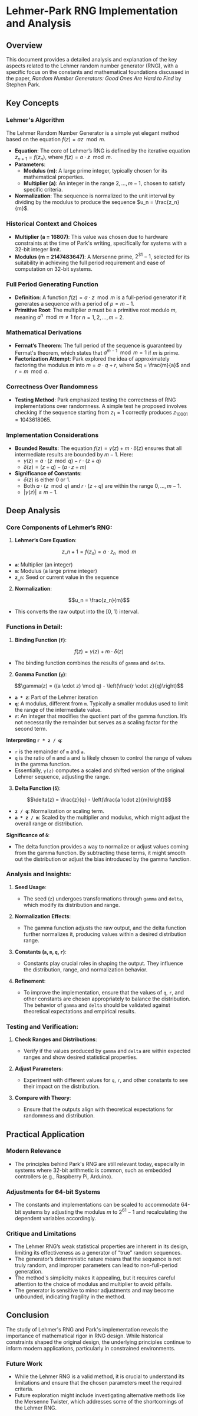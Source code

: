 # Lehmer-Park RNG Implementation and Analysis

## Overview

This document provides a detailed analysis and explanation of the key aspects
related to the Lehmer random number generator (RNG), with a specific focus on
the constants and mathematical foundations discussed in the paper, _Random
Number Generators: Good Ones Are Hard to Find_ by Stephen Park.

## Key Concepts

### Lehmer's Algorithm

The Lehmer Random Number Generator is a simple yet elegant method based on the
equation $f(z) = az \mod m$.

- **Equation**: The core of Lehmer’s RNG is defined by the iterative equation
  $z_{n+1} = f(z_n)$, where $f(z) = a \cdot z \mod m$.
- **Parameters**:
  - **Modulus (m)**: A large prime integer, typically chosen for its
    mathematical properties.
  - **Multiplier (a)**: An integer in the range $2, \dots, m-1$, chosen to
    satisfy specific criteria.
- **Normalization**: The sequence is normalized to the unit interval by
  dividing by the modulus to produce the sequence $u_n = \frac{z_n}{m}$.

### Historical Context and Choices

- **Multiplier (a = 16807)**: This value was chosen due to hardware constraints
  at the time of Park's writing, specifically for systems with a 32-bit integer
  limit.
- **Modulus (m = 2147483647)**: A Mersenne prime, $2^{31} - 1$, selected for
  its suitability in achieving the full period requirement and ease of
  computation on 32-bit systems.

### Full Period Generating Function

- **Definition**: A function $f(z) = a \cdot z \mod m$ is a full-period
  generator if it generates a sequence with a period of $p = m - 1$.
- **Primitive Root**: The multiplier $a$ must be a primitive root modulo $m$,
  meaning $a^n \mod m \neq 1$ for $n = 1, 2, \dots, m-2$.

### Mathematical Derivations

- **Fermat’s Theorem**: The full period of the sequence is guaranteed by
  Fermat's theorem, which states that $a^{m-1} \mod m = 1$ if $m$ is prime.
- **Factorization Attempt**: Park explored the idea of approximately factoring
  the modulus $m$ into $m = a \cdot q + r$, where $q = \frac{m}{a}$ and
  $r = m \mod a$.

### Correctness Over Randomness

- **Testing Method**: Park emphasized testing the correctness of RNG
  implementations over randomness. A simple test he proposed involves checking
  if the sequence starting from $z_1 = 1$ correctly produces
  $z_{10001} = 1043618065$.

### Implementation Considerations

- **Bounded Results**: The equation $f(z) = \gamma(z) + m \cdot \delta(z)$
  ensures that all intermediate results are bounded by $m - 1$. Here:
  - $\gamma(z) = a \cdot (z \mod q) - r \cdot (z \div q)$
  - $\delta(z) = (z \div q) - (a \cdot z \div m)$
- **Significance of Constants**:
  - $\delta(z)$ is either 0 or 1.
  - Both $a \cdot (z \mod q)$ and $r \cdot (z \div q)$ are within the range
    $0, \dots, m-1$.
  - $\lvert \gamma(z) \rvert \leq m-1$.

## Deep Analysis

### Core Components of Lehmer’s RNG:

1. **Lehmer’s Core Equation**:

$$z\_{n+1} = f(z_n) = a \cdot z_n \mod m$$

- **`a`**: Multiplier (an integer)
- **`m`**: Modulus (a large prime integer)
- **`z_n`**: Seed or current value in the sequence

2. **Normalization**:

$$u_n = \frac{z_n}{m}$$

- This converts the raw output into the [0, 1) interval.

### Functions in Detail:

1. **Binding Function (`f`)**:

$$f(z) = \gamma(z) + m \cdot \delta(z)$$

- The binding function combines the results of `gamma` and `delta`.

2. **Gamma Function (`γ`)**:

$$\gamma(z) = ((a \cdot z) \mod q) - \left(\frac{r \cdot z}{q}\right)$$

- **`a * z`**: Part of the Lehmer iteration
- **`q`**: A modulus, different from `m`. Typically a smaller modulus used to
  limit the range of the intermediate value.
- **`r`**: An integer that modifies the quotient part of the gamma function.
  It’s not necessarily the remainder but serves as a scaling factor for the
  second term.

**Interpreting `r * z / q`**:

- `r` is the remainder of `m` and `a`.
- `q` is the ratio of `m` and `a` and is likely chosen to control the range of
  values in the gamma function.
- Essentially, `γ(z)` computes a scaled and shifted version of the original
  Lehmer sequence, adjusting the range.

3. **Delta Function (`δ`)**:

$$\delta(z) = \frac{z}{q} - \left(\frac{a \cdot z}{m}\right)$$

- **`z / q`**: Normalization or scaling term.
- **`a * z / m`**: Scaled by the multiplier and modulus, which might adjust the
  overall range or distribution.

**Significance of `δ`**:

- The delta function provides a way to normalize or adjust values coming from
  the gamma function. By subtracting these terms, it might smooth out the
  distribution or adjust the bias introduced by the gamma function.

### Analysis and Insights:

1. **Seed Usage**:

   - The seed (`z`) undergoes transformations through `gamma` and `delta`,
     which modify its distribution and range.

2. **Normalization Effects**:

   - The gamma function adjusts the raw output, and the delta function further
     normalizes it, producing values within a desired distribution range.

3. **Constants (`a`, `m`, `q`, `r`)**:

   - Constants play crucial roles in shaping the output. They influence the
     distribution, range, and normalization behavior.

4. **Refinement**:
   - To improve the implementation, ensure that the values of `q`, `r`, and
     other constants are chosen appropriately to balance the distribution. The
     behavior of `gamma` and `delta` should be validated against theoretical
     expectations and empirical results.

### Testing and Verification:

1. **Check Ranges and Distributions**:

   - Verify if the values produced by `gamma` and `delta` are within expected
     ranges and show desired statistical properties.

2. **Adjust Parameters**:

   - Experiment with different values for `q`, `r`, and other constants to see
     their impact on the distribution.

3. **Compare with Theory**:
   - Ensure that the outputs align with theoretical expectations for randomness
     and distribution.

## Practical Application

### Modern Relevance

- The principles behind Park's RNG are still relevant today, especially in
  systems where 32-bit arithmetic is common, such as embedded controllers
  (e.g., Raspberry Pi, Arduino).

### Adjustments for 64-bit Systems

- The constants and implementations can be scaled to accommodate 64-bit systems
  by adjusting the modulus $m$ to $2^{61} - 1$ and recalculating the dependent
  variables accordingly.

### Critique and Limitations

- The Lehmer RNG’s weak statistical properties are inherent in its design,
  limiting its effectiveness as a generator of “true” random sequences.
- The generator’s deterministic nature means that the sequence is not truly
  random, and improper parameters can lead to non-full-period generation.
- The method's simplicity makes it appealing, but it requires careful attention
  to the choice of modulus and multiplier to avoid pitfalls.
- The generator is sensitive to minor adjustments and may become unbounded,
  indicating fragility in the method.

## Conclusion

The study of Lehmer's RNG and Park's implementation reveals the importance of
mathematical rigor in RNG design. While historical constraints shaped the
original design, the underlying principles continue to inform modern
applications, particularly in constrained environments.

### Future Work

- While the Lehmer RNG is a valid method, it is crucial to understand its
  limitations and ensure that the chosen parameters meet the required criteria.
- Future exploration might include investigating alternative methods like the
  Mersenne Twister, which addresses some of the shortcomings of the Lehmer RNG.
